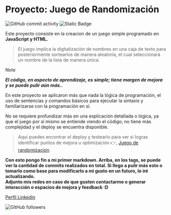 # Proyecto: Juego de Randomización

![GitHub commit activity](https://img.shields.io/github/commit-activity/t/Ignacio-learning/primer-proyecto) ![Static Badge](https://img.shields.io/badge/primera--version-8A2BE2)



Este proyecto consiste en la creacion de un juego simple programado en **JavaScript y  HTML.**  

>El juego implica la digitalización de nombres en una caja de texto para posteriormente sortearlos de manera aleatoria, el cual seleccionará un nombre de la lista de manera única.   



> [!NOTE]
> **_El código, en aspecto de aprendizaje, es simple; tiene margen de mejora y se puede pulir aún más.._**  
  
  
En este proyecto se aplicaron más que nada la lógica de programación, el uso de sentencias y comandos básicos para ejecutar la sintaxis y familiarizarse con la programación en sí.

No se requiere profundizar más en una explicación detallada o lógica, ya que el juego por sí mismo se entiende viendo el código; no tiene más complejidad y el deploy se encuentra disponible.



  

>Aquí puedes encontrar el deploy y testearlo para ver si logras identificar puntos de mejora u optimización :point_right:, [Juego de randomizacion](https://ignacio-learning.github.io/primer-proyecto/).  


**Con esto pongo fin a mi primer markdown. Arriba, en los tags, se puede ver la cantidad de commits realizados en total.
Si llego a pulir más esto o tomarlo como base para modificarlo a mi gusto en un futuro, lo iré actualizando.  
Adjunto mis redes en caso de que gusten contactarme o generar interacción o espacios de mejora y feedback :D** 


 [Perfil Linkedin](https://linkedin.com/in/ignaciogp3008)  

 ![GitHub followers](https://img.shields.io/github/followers/ignacio-learning)




